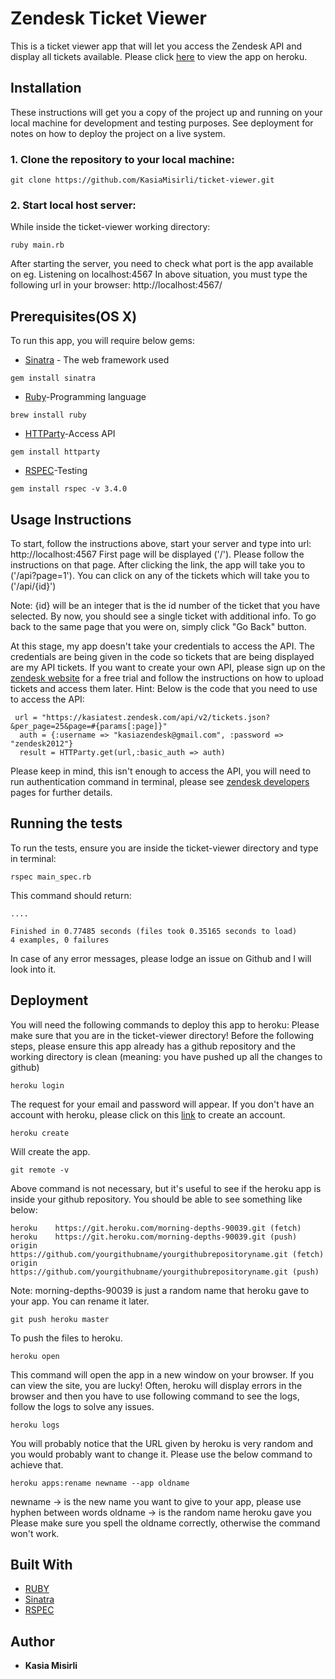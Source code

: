# Zendesk Ticket Viewer

This is a ticket viewer app that will let you access the Zendesk API and display all tickets available.
Please click [here](https://zendesk-ticket-viewer.herokuapp.com) to view the app on heroku.

## Installation

These instructions will get you a copy of the project up and running on your local machine for development and testing purposes. See deployment for notes on how to deploy the project on a live system.

### 1. Clone the repository to your local machine:
```
git clone https://github.com/KasiaMisirli/ticket-viewer.git
```
### 2. Start local host server:

While inside the ticket-viewer working directory:
```
ruby main.rb
```
After starting the server, you need to check what port is the app available on
eg. Listening on localhost:4567
In above situation, you must type the following url in your browser: http://localhost:4567/

## Prerequisites(OS X)

To run this app, you will require below gems:
* [Sinatra](https://rubygems.org/gems/sinatra/versions/1.4.6) - The web framework used
```
gem install sinatra
```
* [Ruby](https://www.ruby-lang.org/en/downloads/)-Programming language
```
brew install ruby
```
* [HTTParty](https://rubygems.org/gems/httparty/versions/0.13.7)-Access API
```
gem install httparty
```
* [RSPEC](https://rubygems.org/gems/rspec/versions/3.4.0)-Testing
```
gem install rspec -v 3.4.0
```

## Usage Instructions

To start, follow the instructions above, start your server and type into url: http://localhost:4567
First page will be displayed ('/'). Please follow the instructions on that page.
After clicking the link, the app will take you to ('/api?page=1'). You can click on any of the tickets which will take you to ('/api/{id}')

Note: {id} will be an integer that is the id number of the ticket that you have selected.
By now, you should see a single ticket with additional info.
To go back to the same page that you were on, simply click "Go Back" button.

At this stage, my app doesn't take your credentials to access the API. The credentials are being given in the code so tickets that are being displayed are my API tickets.
If you want to create your own API, please sign up on the [zendesk website](https://www.zendesk.com/) for a free trial and follow the instructions on how to upload tickets and access them later.
Hint:
Below is the code that you need to use to access the API:
```
 url = "https://kasiatest.zendesk.com/api/v2/tickets.json?&per_page=25&page=#{params[:page]}"  
  auth = {:username => "kasiazendesk@gmail.com", :password => "zendesk2012"}
  result = HTTParty.get(url,:basic_auth => auth)
```
Please keep in mind, this isn't enough to access the API, you will need to run authentication command in terminal, please see [zendesk developers](https://developer.zendesk.com/rest_api/docs/core/tickets) pages for further details.

## Running the tests

To run the tests, ensure you are inside the ticket-viewer directory and type in terminal:
```
rspec main_spec.rb
```
This command should return: 
```
....

Finished in 0.77485 seconds (files took 0.35165 seconds to load)
4 examples, 0 failures
```
In case of any error messages, please lodge an issue on Github and I will look into it.

## Deployment

You will need the following commands to deploy this app to heroku:
Please make sure that you are in the ticket-viewer directory!
Before the following steps, please ensure this app already has a github repository and the working directory is clean (meaning: you have pushed up all the changes to github)
```
heroku login
```
The request for your email and password will appear. If you don't have an account with heroku, please click on this [link](https://signup.heroku.com/) to create an account.
```
heroku create
```
Will create the app.
```
git remote -v
```
Above command is not necessary, but it's useful to see if the heroku app is inside your github repository.
You should be able to see something like below:
```
heroku    https://git.heroku.com/morning-depths-90039.git (fetch)
heroku    https://git.heroku.com/morning-depths-90039.git (push)
origin    https://github.com/yourgithubname/yourgithubrepositoryname.git (fetch)
origin    https://github.com/yourgithubname/yourgithubrepositoryname.git (push)
```
Note: morning-depths-90039 is just a random name that heroku gave to your app. You can rename it later. 
```
git push heroku master
```
To push the files to heroku.
```
heroku open
```
This command will open the app in a new window on your browser. 
If you can view the site, you are lucky!
Often, heroku will display errors in the browser and then you have to use following command to see the logs, follow the logs to solve any issues.
```
heroku logs
```
You will probably notice that the URL given by heroku is very random and you would probably want to change it. Please use the below command to achieve that.
```
heroku apps:rename newname --app oldname
```
newname -> is the new name you want to give to your app, please use hyphen between words
oldname -> is the random name heroku gave you
Please make sure you spell the oldname correctly, otherwise the command won't work.

## Built With

* [RUBY](https://www.ruby-lang.org/en/)
* [Sinatra](http://sinatrarb.com/)
* [RSPEC](http://rspec.info/documentation/)

## Author

* **Kasia Misirli** 











